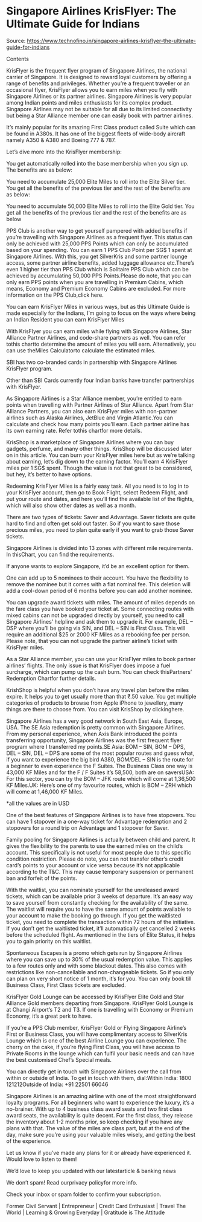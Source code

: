 # Singapore Airlines KrisFlyer: The Ultimate Guide for Indians

Source: https://www.technofino.in/singapore-airlines-krisflyer-the-ultimate-guide-for-indians

Contents

KrisFlyer is the frequent flyer program of Singapore Airlines, the national carrier of Singapore. It is designed to reward loyal customers by offering a range of benefits and privileges. Whether you’re a frequent traveller or an occasional flyer, KrisFlyer allows you to earn miles when you fly with Singapore Airlines or its partner airlines. Singapore Airlines is very popular among Indian points and miles enthusiasts for its complex product. Singapore Airlines may not be suitable for all due to its limited connectivity but being a Star Alliance member one can easily book with partner airlines.

It’s mainly popular for its amazing First Class product called Suite which can be found in A380s. It has one of the biggest fleets of wide-body aircraft namely A350 & A380 and Boeing 777 & 787.

Let’s dive more into the KrisFlyer membership:

You get automatically rolled into the base membership when you sign up. The benefits are as below:

You need to accumulate 25,000 Elite Miles to roll into the Elite Silver tier. You get all the benefits of the previous tier and the rest of the benefits are as below:

You need to accumulate 50,000 Elite Miles to roll into the Elite Gold tier. You get all the benefits of the previous tier and the rest of the benefits are as below

PPS Club is another way to get yourself pampered with added benefits if you’re travelling with Singapore Airlines as a frequent flyer. This status can only be achieved with 25,000 PPS Points which can only be accumulated based on your spending. You can earn 1 PPS Club Point per SG$ 1 spent at Singapore Airlines. With this, you get SilverKris and some partner lounge access, some partner airline benefits, added luggage allowance etc.There’s even 1 higher tier than PPS Club which is Solitaire PPS Club which can be achieved by accumulating 50,000 PPS Points.Please do note, that you can only earn PPS points when you are travelling in Premium Cabins, which means, Economy and Premium Economy Cabins are excluded. For more information on the PPS Club,click here.

You can earn KrisFlyer Miles in various ways, but as this Ultimate Guide is made especially for the Indians, I’m going to focus on the ways where being an Indian Resident you can earn KrisFlyer Miles

With KrisFlyer you can earn miles while flying with Singapore Airlines, Star Alliance Partner Airlines, and code-share partners as well. You can refer tothis chartto determine the amount of miles you will earn. Alternatively, you can use theMiles Calculatorto calculate the estimated miles.

SBI has two co-branded cards in partnership with Singapore Airlines KrisFlyer program.

Other than SBI Cards currently four Indian banks have transfer partnerships with KrisFlyer.

As Singapore Airlines is a Star Alliance member, you’re entitled to earn points when travelling with Partner Airlines of Star Alliance. Apart from Star Alliance Partners, you can also earn KrisFlyer miles with non-partner airlines such as Alaska Airlines, JetBlue and Virgin Atlantic.You can calculate and check how many points you’ll earn. Each partner airline has its own earning rate. Refer tothis chartfor more details.

KrisShop is a marketplace of Singapore Airlines where you can buy gadgets, perfume, and many other things. KrisShop will be discussed later on in this article. You can burn your KrisFlyer miles here but as we’re talking about earning, let’s dig down to the earning factor. You’ll earn 4 KrisFlyer miles per 1 SG$ spent. Though the value is not that great to be considered, but hey, it’s better to have options.

Redeeming KrisFlyer Miles is a fairly easy task. All you need is to log in to your KrisFlyer account, then go to Book Flight, select Redeem Flight, and put your route and dates, and here you’ll find the available list of the flights, which will also show other dates as well as a month.

There are two types of tickets: Saver and Advantage. Saver tickets are quite hard to find and often get sold out faster. So if you want to save those precious miles, you need to plan quite early if you want to grab those Saver tickets.

Singapore Airlines is divided into 13 zones with different mile requirements. In thisChart, you can find the requirements.

If anyone wants to explore Singapore, it’d be an excellent option for them.

One can add up to 5 nominees to their account. You have the flexibility to remove the nominee but it comes with a flat nominal fee. This deletion will add a cool-down period of 6 months before you can add another nominee.

You can upgrade award tickets with miles. The amount of miles depends on the fare class you have booked your ticket at. Some connecting routes with mixed cabins can not be upgraded directly by yourself, you need to call Singapore Airlines’ helpline and ask them to upgrade it. For example, DEL – DSP where you’ll be going via SIN, and DEL – SIN is First Class. This will require an additional $25 or 2000 KF Miles as a rebooking fee per person. Please note, that you can not upgrade the partner airline’s ticket with KrisFlyer miles.

As a Star Alliance member, you can use your KrisFlyer miles to book partner airlines’ flights. The only issue is that KrisFlyer does impose a fuel surcharge, which can pump up the cash burn. You can check thisPartners’ Redemption Chartfor further details.

KrishShop is helpful when you don’t have any travel plan before the miles expire. It helps you to get usually more than that ₹.50 value. You get multiple categories of products to browse from Apple iPhone to jewellery, many things are there to choose from. You can visit KrisShop by clickinghere.

Singapore Airlines has a very good network in South East Asia, Europe, USA. The SE Asia redemption is pretty common with Singapore Airlines. From my personal experience, when Axis Bank introduced the points transferring opportunity, Singapore Airlines was the first frequent flyer program where I transferred my points.SE Asia: BOM – SIN, BOM – DPS, DEL – SIN, DEL – DPS are some of the most popular routes and guess what, if you want to experience the big bird A380, BOM/DEL – SIN is the route for a beginner to even experience the F Suites. The Business Class one way is 43,000 KF Miles and for the F / F Suites it’s 58,500, both are on saversUSA: For this sector, you can try the BOM – JFK route which will come at 1,36,500 KF Miles.UK: Here’s one of my favourite routes, which is BOM – ZRH which will come at 1,46,000 KF Miles.

*all the values are in USD

One of the best features of Singapore Airlines is to have free stopovers. You can have 1 stopover in a one-way ticket for Advantage redemption and 2 stopovers for a round trip on Advantage and 1 stopover for Saver.

Family pooling for Singapore Airlines is actually between child and parent. It gives the flexibility to the parents to use the earned miles on the child’s account. This specifically is not useful for most people due to this specific condition restriction. Please do note, you can not transfer other’s credit card’s points to your account or vice versa because it’s not applicable according to the T&C. This may cause temporary suspension or permanent ban and forfeit of the points.

With the waitlist, you can nominate yourself for the unreleased award tickets, which can be available prior 3 weeks of departure. It’s an easy way to save yourself from constantly checking for the availability of the same. The waitlist will require you to have the same amount of points available to your account to make the booking go through. If you get the waitlisted ticket, you need to complete the transaction within 72 hours of the initiative. If you don’t get the waitlisted ticket, it’ll automatically get cancelled 2 weeks before the scheduled flight. As mentioned in the tiers of Elite Status, it helps you to gain priority on this waitlist.

Spontaneous Escapes is a promo which gets run by Singapore Airlines where you can save up to 30% of the usual redemption value. This applies to a few routes only and with some blackout dates. This also comes with restrictions like non-cancellable and non-changeable tickets. So if you only can plan on very short notice of 1 month, it’s for you. You can only book till Business Class, First Class tickets are excluded.

KrisFlyer Gold Lounge can be accessed by KrisFlyer Elite Gold and Star Alliance Gold members departing from Singapore. KrisFlyer Gold Lounge is at Changi Airport’s T2 and T3. If one is travelling with Economy or Premium Economy, it’s a great perk to have.

If you’re a PPS Club member, KrisFlyer Gold or Flying Singapore Airline’s First or Business Class, you will have complimentary access to SilverKris Lounge which is one of the best Airline Lounge you can experience. The cherry on the cake, if you’re flying First Class, you will have access to Private Rooms in the lounge which can fulfil your basic needs and can have the best customised Chef’s Special meals.

You can directly get in touch with Singapore Airlines over the call from within or outside of India. To get in touch with them, dial:Within India: 1800 121212Outside of India: +91 22501 66046

Singapore Airlines is an amazing airline with one of the most straightforward loyalty programs. For all beginners who want to experience the luxury, it’s a no-brainer. With up to 4 business class award seats and two first class award seats, the availability is quite decent. For the first class, they release the inventory about 1-2 months prior, so keep checking if you have any plans with that. The value of the miles are class part, but at the end of the day, make sure you’re using your valuable miles wisely, and getting the best of the experience.

Let us know if you’ve made any plans for it or already have experienced it. Would love to listen to them!

We’d love to keep you updated with our latestarticle & banking news

We don’t spam! Read ourprivacy policyfor more info.

Check your inbox or spam folder to confirm your subscription.

Former Civil Servant | Entrepreneur | Credit Card Enthusiast | Travel The World | Learning & Growing Everyday | Gratitude is The Attitude